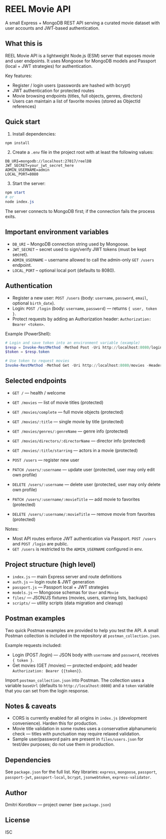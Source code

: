 # REEL Movie API

A small Express + MongoDB REST API serving a curated movie dataset with user accounts and JWT-based authentication.

## What this is

REEL Movie API is a lightweight Node.js (ESM) server that exposes movie and user endpoints. It uses
Mongoose for MongoDB models and Passport (local + JWT strategies) for authentication.

Key features:
- Register / login users (passwords are hashed with bcrypt)
- JWT authentication for protected routes
- Movie browsing endpoints (titles, full objects, genres, directors)
- Users can maintain a list of favorite movies (stored as ObjectId references)

## Quick start

1. Install dependencies:

```powershell
npm install
```

2. Create a `.env` file in the project root with at least the following values:

```text
DB_URI=mongodb://localhost:27017/reelDB
JWT_SECRET=your_jwt_secret_here
ADMIN_USERNAME=admin
LOCAL_PORT=8080
```

3. Start the server:

```powershell
npm start
# or
node index.js
```

The server connects to MongoDB first; if the connection fails the process exits.

## Important environment variables
- `DB_URI` – MongoDB connection string used by Mongoose.
- `JWT_SECRET` – secret used to sign/verify JWT tokens (must be kept secret).
- `ADMIN_USERNAME` – username allowed to call the admin-only `GET /users` endpoint.
- `LOCAL_PORT` – optional local port (defaults to 8080).

## Authentication

- Register a new user: `POST /users` (body: `username`, `password`, `email`, optional `birth_date`).
- Login: `POST /login` (body: `username`, `password`) — returns `{ user, token }`.
- Protect requests by adding an Authorization header: `Authorization: Bearer <token>`.

Example (PowerShell):

```powershell
# Login and save token into an environment variable (example)
$resp = Invoke-RestMethod -Method Post -Uri http://localhost:8080/login -Body (@{ username='user'; password='pass' } | ConvertTo-Json) -ContentType 'application/json'
$token = $resp.token

# Use token to request movies
Invoke-RestMethod -Method Get -Uri http://localhost:8080/movies -Headers @{ Authorization = "Bearer $token" }
```

## Selected endpoints

- `GET /` — health / welcome
- `GET /movies` — list of movie titles (protected)
- `GET /movies/complete` — full movie objects (protected)
- `GET /movies/:title` — single movie by title (protected)
- `GET /movies/genres/:genreName` — genre info (protected)
- `GET /movies/directors/:directorName` — director info (protected)
- `GET /movies/:title/starring` — actors in a movie (protected)

- `POST /users` — register new user
- `PATCH /users/:username` — update user (protected, user may only edit own profile)
- `DELETE /users/:username` — delete user (protected, user may only delete own profile)
- `PATCH /users/:username/:movieTitle` — add movie to favorites (protected)
- `DELETE /users/:username/:movieTitle` — remove movie from favorites (protected)

Notes:
- Most API routes enforce JWT authentication via Passport. `POST /users` and `POST /login` are public.
- `GET /users` is restricted to the `ADMIN_USERNAME` configured in env.

## Project structure (high level)

- `index.js` — main Express server and route definitions
- `auth.js` — login route & JWT generation
- `passport.js` — Passport local + JWT strategies
- `models.js` — Mongoose schemas for `User` and `Movie`
- `files/` — JSON/JS fixtures (movies, users, starring lists, backups)
- `scripts/` — utility scripts (data migration and cleanup)

## Postman examples

Two quick Postman examples are provided to help you test the API. A small Postman collection is included in the repository at `postman_collection.json`.

Example requests included:
- Login (POST /login) — JSON body with `username` and `password`, receives `{ token }`.
- Get movies (GET /movies) — protected endpoint; add header `Authorization: Bearer {{token}}`.

Import `postman_collection.json` into Postman. The collection uses a variable `baseUrl` (defaults to `http://localhost:8080`) and a `token` variable that you can set from the login response.

## Notes & caveats
- CORS is currently enabled for all origins in `index.js` (development convenience). Harden this for production.
- Movie title validation in some routes uses a conservative alphanumeric check — titles with punctuation may require relaxed validation.
- Sample user/password pairs are present in `files/users.json` for test/dev purposes; do not use them in production.

## Dependencies
See `package.json` for the full list. Key libraries: `express`, `mongoose`, `passport`, `passport-jwt`, `passport-local`, `bcrypt`, `jsonwebtoken`, `express-validator`.

## Author
Dmitri Korotkov — project owner (see `package.json`)

## License
ISC
